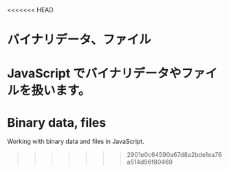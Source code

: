 <<<<<<< HEAD
# バイナリデータ、ファイル

JavaScript でバイナリデータやファイルを扱います。
=======
# Binary data, files

Working with binary data and files in JavaScript.
>>>>>>> 2901e0c64590a67d8a2bde1ea76a514d96f80469
